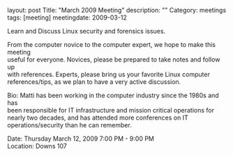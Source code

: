 layout: post
Title: "March 2009 Meeting"
description: ""
Category: meetings
tags: [meeting]
meetingdate: 2009-03-12

Learn and Discuss Linux security and forensics issues.                         
                                                                             
From the computer novice to the computer expert, we hope to make this meeting  
useful for everyone. Novices, please be prepared to take notes and follow up   
with references. Experts, please bring us your favorite Linux computer         
references/tips, as we plan to have a very active discussion.                  
                                                                             
Bio: Matti has been working in the computer industry since the 1980s and has   
been responsible for IT infrastructure and mission critical operations for     
nearly two decades, and has attended more conferences on IT                    
operations/security than he can remember.                                      
                                                                             
Date: Thursday March 12, 2009 7:00 PM - 9:00 PM                                  
Location: Downs 107                                         

